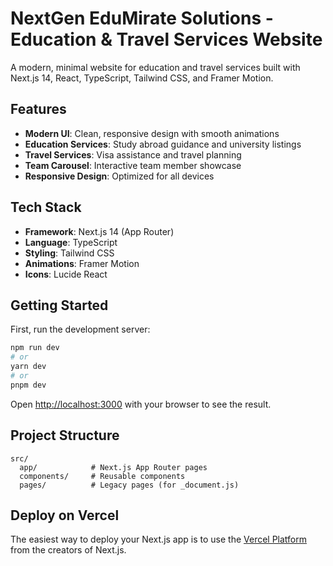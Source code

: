 # NextGen EduMirate Solutions - Education & Travel Services Website

A modern, minimal website for education and travel services built with Next.js 14, React, TypeScript, Tailwind CSS, and Framer Motion.

## Features

- **Modern UI**: Clean, responsive design with smooth animations
- **Education Services**: Study abroad guidance and university listings
- **Travel Services**: Visa assistance and travel planning
- **Team Carousel**: Interactive team member showcase
- **Responsive Design**: Optimized for all devices

## Tech Stack

- **Framework**: Next.js 14 (App Router)
- **Language**: TypeScript
- **Styling**: Tailwind CSS
- **Animations**: Framer Motion
- **Icons**: Lucide React

## Getting Started

First, run the development server:

```bash
npm run dev
# or
yarn dev
# or
pnpm dev
```

Open [http://localhost:3000](http://localhost:3000) with your browser to see the result.

## Project Structure

```
src/
  app/            # Next.js App Router pages
  components/     # Reusable components
  pages/          # Legacy pages (for _document.js)
```

## Deploy on Vercel

The easiest way to deploy your Next.js app is to use the [Vercel Platform](https://vercel.com/new?utm_medium=default-template&filter=next.js&utm_source=create-next-app&utm_campaign=create-next-app-readme) from the creators of Next.js.
